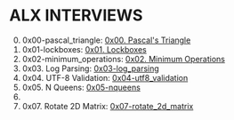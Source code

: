 # ALX INTERVIEWS

0. 0x00-pascal_triangle: [0x00. Pascal's Triangle](https://github.com/nobleenia/alx-interview/tree/master/0x00-pascal_triangle)
1. 0x01-lockboxes: [0x01. Lockboxes](https://github.com/nobleenia/alx-interview/tree/master/0x01-lockboxes)
2. 0x02-minimum_operations: [0x02. Minimum Operations](https://github.com/nobleenia/alx-interview/tree/master/0x02-minimum_operations)
3. 0x03. Log Parsing: [0x03-log_parsing](https://github.com/nobleenia/alx-interview/tree/master/0x03-log_parsing)
4. 0x04. UTF-8 Validation: [0x04-utf8_validation](https://github.com/nobleenia/alx-interview/tree/master/0x04-utf8_validation)
5. 0x05. N Queens: [0x05-nqueens](https://github.com/nobleenia/alx-interview/tree/master/0x05-nqueens)
6.
7. 0x07. Rotate 2D Matrix: [0x07-rotate_2d_matrix](https://github.com/nobleenia/alx-interview/tree/master/0x07-rotate_2d_matrix)